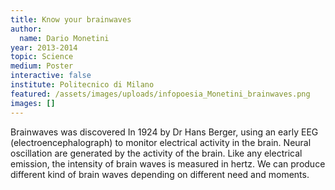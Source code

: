 ```yaml
---
title: Know your brainwaves
author:
  name: Dario Monetini
year: 2013-2014
topic: Science
medium: Poster
interactive: false
institute: Politecnico di Milano
featured: /assets/images/uploads/infopoesia_Monetini_brainwaves.png
images: []
---
```

Brainwaves was discovered In 1924 by Dr Hans Berger, using an early EEG (electroencephalograph) to monitor electrical activity in the brain. Neural oscillation are generated by the activity of the brain. Like any electrical emission, the intensity of brain waves is measured in hertz. We can produce different kind of brain waves depending on different need and moments.
